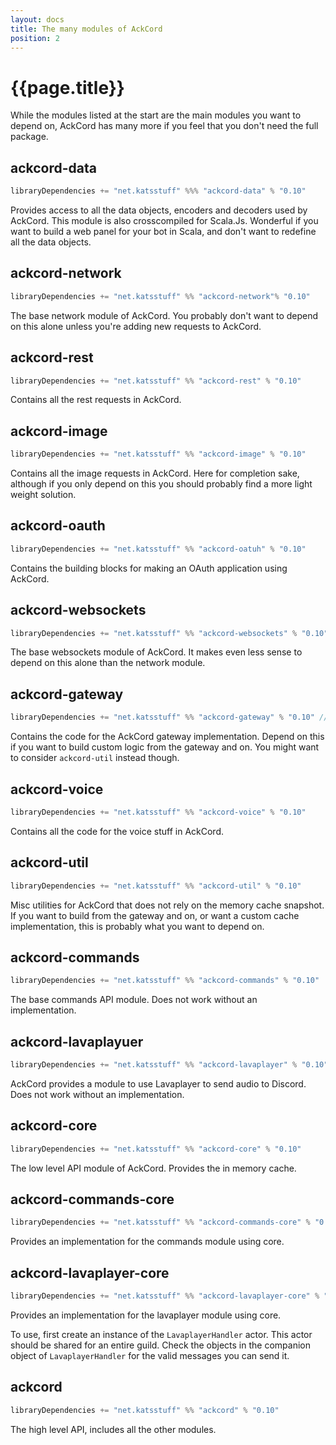```yaml
---
layout: docs
title: The many modules of AckCord
position: 2
---
```


# {{page.title}}
While the modules listed at the start are the main modules you want to depend on, AckCord has many more if you feel that you don't need the full package.

## ackcord-data
```scala
libraryDependencies += "net.katsstuff" %%% "ackcord-data" % "0.10"
```
Provides access to all the data objects, encoders and decoders used by AckCord. This module is also crosscompiled for Scala.Js. Wonderful if you want to build a web panel for your bot in Scala, and don't want to redefine all the data objects.

## ackcord-network
```scala
libraryDependencies += "net.katsstuff" %% "ackcord-network"% "0.10"
```
The base network module of AckCord. You probably don't want to depend on this alone unless you're adding new requests to AckCord.

## ackcord-rest
```scala
libraryDependencies += "net.katsstuff" %% "ackcord-rest" % "0.10"
```
Contains all the rest requests in AckCord.

## ackcord-image
```scala
libraryDependencies += "net.katsstuff" %% "ackcord-image" % "0.10"
```
Contains all the image requests in AckCord. Here for completion sake, although if you only depend on this you should probably find a more light weight solution.

## ackcord-oauth
```scala
libraryDependencies += "net.katsstuff" %% "ackcord-oatuh" % "0.10"
```
Contains the building blocks for making an OAuth application using AckCord.

## ackcord-websockets
```scala
libraryDependencies += "net.katsstuff" %% "ackcord-websockets" % "0.10"
```
The base websockets module of AckCord. It makes even less sense to depend on this alone than the network module.

## ackcord-gateway
```scala
libraryDependencies += "net.katsstuff" %% "ackcord-gateway" % "0.10" //The gateway module of AckCord
```
Contains the code for the AckCord gateway implementation. Depend on this if you want to build custom logic from the gateway and on. You might want to consider `ackcord-util` instead though.

## ackcord-voice
```scala
libraryDependencies += "net.katsstuff" %% "ackcord-voice" % "0.10"
```
Contains all the code for the voice stuff in AckCord.

## ackcord-util
```scala
libraryDependencies += "net.katsstuff" %% "ackcord-util" % "0.10"
```
Misc utilities for AckCord that does not rely on the memory cache snapshot. If you want to build from the gateway and on, or want a custom cache implementation, this is probably what you want to depend on.

## ackcord-commands
```scala
libraryDependencies += "net.katsstuff" %% "ackcord-commands" % "0.10"
```
The base commands API module. Does not work without an implementation.

## ackcord-lavaplayuer
```scala
libraryDependencies += "net.katsstuff" %% "ackcord-lavaplayer" % "0.10"
```
AckCord provides a module to use Lavaplayer to send audio to Discord. Does not work without an implementation.

## ackcord-core
```scala
libraryDependencies += "net.katsstuff" %% "ackcord-core" % "0.10"
```
The low level API module of AckCord. Provides the in memory cache.

## ackcord-commands-core
```scala
libraryDependencies += "net.katsstuff" %% "ackcord-commands-core" % "0.10"
```
Provides an implementation for the commands module using core.

## ackcord-lavaplayer-core
```scala
libraryDependencies += "net.katsstuff" %% "ackcord-lavaplayer-core" % "0.10"
```
Provides an implementation for the lavaplayer module using core.

To use, first create an instance of the `LavaplayerHandler` actor. This actor should be shared for an entire guild. Check the objects in the companion object of `LavaplayerHandler` for the valid messages you can send it.

## ackcord
```scala
libraryDependencies += "net.katsstuff" %% "ackcord" % "0.10"
```
The high level API, includes all the other modules.